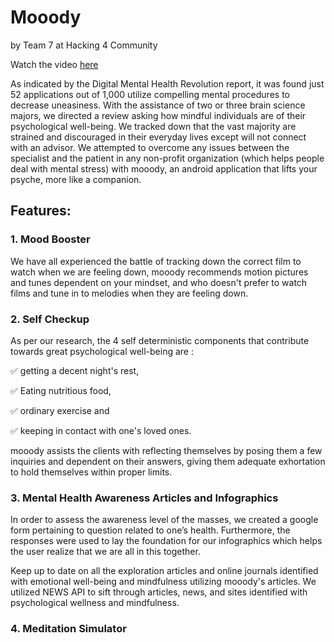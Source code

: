 # Mooody
 
by Team 7 at Hacking 4 Community

Watch the video [here]()

As indicated by the Digital Mental Health Revolution report, it was found just 52 applications out of 1,000 utilize compelling mental procedures to decrease uneasiness. With the assistance of two or three brain science majors, we directed a review asking how mindful individuals are of their psychological well-being. We tracked down that the vast majority are strained and discouraged in their everyday lives except will not connect with an advisor. We attempted to overcome any issues between the specialist and the patient in any non-profit organization (which helps people deal with mental stress) with mooody, an android application that lifts your psyche, more like a companion.

## Features:

### 1. Mood Booster

We have all experienced the battle of tracking down the correct film to watch when we are feeling down, mooody recommends motion pictures and tunes dependent on your mindset, and who doesn't prefer to watch films and tune in to melodies when they are feeling down.

### 2. Self Checkup

As per our research, the 4 self deterministic components that contribute towards great psychological well-being are :

:white_check_mark: getting a decent night's rest,

:white_check_mark: Eating nutritious food,

:white_check_mark: ordinary exercise and

:white_check_mark: keeping in contact with one's loved ones.

mooody assists the clients with reflecting themselves by posing them a few inquiries and dependent on their answers, giving them adequate exhortation to hold themselves within proper limits.

### 3. Mental Health Awareness Articles and Infographics

In order to assess the awareness level of the masses, we created a google form pertaining to question related to one’s health. Furthermore, the responses were used to lay the foundation for our infographics which helps the user realize that we are all in this together.

Keep up to date on all the exploration articles and online journals identified with emotional well-being and mindfulness utilizing mooody's articles. We utilized NEWS API to sift through articles, news, and sites identified with psychological wellness and mindfulness.

### 4. Meditation Simulator

